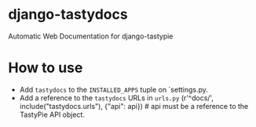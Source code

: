 django-tastydocs
================

Automatic Web Documentation for django-tastypie

How to use
==========

- Add `tastydocs` to the `INSTALLED_APPS` tuple on `settings.py.
- Add a reference to the `tastydocs` URLs in `urls.py`
    (r'^docs/', include("tastydocs.urls"), {"api": api}) # api must be a reference to the TastyPie API object.